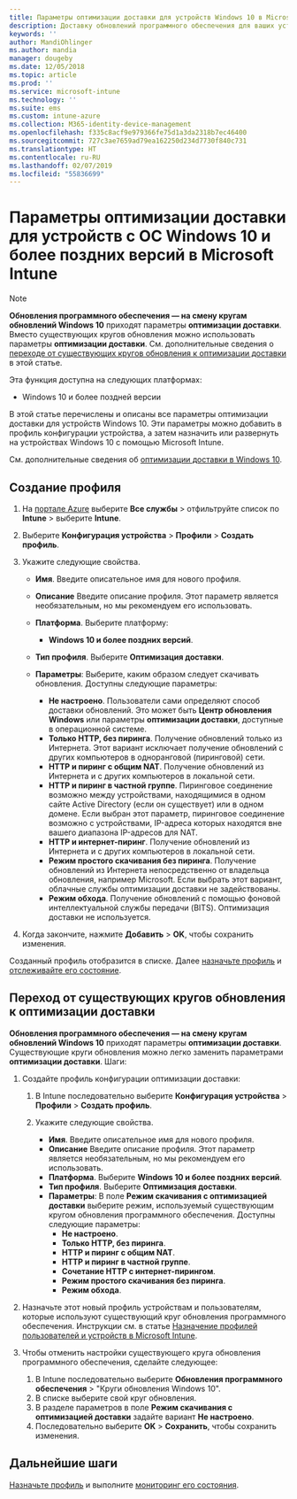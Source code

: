 ```yaml
---
title: Параметры оптимизации доставки для устройств Windows 10 в Microsoft Intune — Azure | Документация Майкрософт
description: Доставку обновлений программного обеспечения для ваших устройств можно настроить с помощью облачных служб оптимизации доставки, доступных для устройств Windows 10 и более поздних версий. Узнайте, как в Intune создать профиль конфигурации устройства, чтобы устанавливать обновления из Интернета, и как заменить существующие круги обновления профилем оптимизации доставки.
keywords: ''
author: MandiOhlinger
ms.author: mandia
manager: dougeby
ms.date: 12/05/2018
ms.topic: article
ms.prod: ''
ms.service: microsoft-intune
ms.technology: ''
ms.suite: ems
ms.custom: intune-azure
ms.collection: M365-identity-device-management
ms.openlocfilehash: f335c8acf9e979366fe75d1a3da2318b7ec46400
ms.sourcegitcommit: 727c3ae7659ad79ea162250d234d7730f840c731
ms.translationtype: HT
ms.contentlocale: ru-RU
ms.lasthandoff: 02/07/2019
ms.locfileid: "55836699"
---
```

# <a name="windows-10-and-newer-delivery-optimization-settings-in-microsoft-intune"></a>Параметры оптимизации доставки для устройств с ОС Windows 10 и более поздних версий в Microsoft Intune

> [!NOTE]
> **Обновления программного обеспечения — на смену кругам обновлений Windows 10** приходят параметры **оптимизации доставки**. Вместо существующих кругов обновления можно использовать параметры **оптимизации доставки**. См. дополнительные сведения о [переходе от существующих кругов обновления к оптимизации доставки](#move-existing-update-rings-to-delivery-optimization) в этой статье. 


Эта функция доступна на следующих платформах:

- Windows 10 и более поздней версии

В этой статье перечислены и описаны все параметры оптимизации доставки для устройств Windows 10. Эти параметры можно добавить в профиль конфигурации устройства, а затем назначить или развернуть на устройствах Windows 10 с помощью Microsoft Intune.

См. дополнительные сведения об [оптимизации доставки в Windows 10](https://docs.microsoft.com/windows/deployment/update/waas-delivery-optimization).

## <a name="create-the-profile"></a>Создание профиля

1. На [портале Azure](https://portal.azure.com) выберите **Все службы** > отфильтруйте список по **Intune** > выберите **Intune**.

2. Выберите **Конфигурация устройства** > **Профили** > **Создать профиль**.

3. Укажите следующие свойства.

    - **Имя**. Введите описательное имя для нового профиля.
    - **Описание** Введите описание профиля. Этот параметр является необязательным, но мы рекомендуем его использовать.
    - **Платформа**. Выберите платформу:  

        - **Windows 10 и более поздних версий**.

    - **Тип профиля**. Выберите **Оптимизация доставки**.
    - **Параметры**: Выберите, каким образом следует скачивать обновления. Доступны следующие параметры: 

        - **Не настроено**. Пользователи сами определяют способ доставки обновлений. Это может быть **Центр обновления Windows** или параметры **оптимизации доставки**, доступные в операционной системе.
        - **Только HTTP, без пиринга**. Получение обновлений только из Интернета. Этот вариант исключает получение обновлений с других компьютеров в одноранговой (пиринговой) сети.
        - **HTTP и пиринг с общим NAT**. Получение обновлений из Интернета и с других компьютеров в локальной сети. 
        - **HTTP и пиринг в частной группе**. Пиринговое соединение возможно между устройствами, находящимися в одном сайте Active Directory (если он существует) или в одном домене. Если выбран этот параметр, пиринговое соединение возможно с устройствами, IP-адреса которых находятся вне вашего диапазона IP-адресов для NAT.
        - **HTTP и интернет-пиринг**. Получение обновлений из Интернета и с других компьютеров в локальной сети.
        - **Режим простого скачивания без пиринга**. Получение обновлений из Интернета непосредственно от владельца обновления, например Microsoft. Если выбрать этот вариант, облачные службы оптимизации доставки не задействованы.
        - **Режим обхода**. Получение обновлений с помощью фоновой интеллектуальной службы передачи (BITS). Оптимизация доставки не используется.

4. Когда закончите, нажмите **Добавить** > **OK**, чтобы сохранить изменения.

Созданный профиль отобразится в списке. Далее [назначьте профиль](device-profile-assign.md) и [отслеживайте его состояние](device-profile-monitor.md).

## <a name="move-existing-update-rings-to-delivery-optimization"></a>Переход от существующих кругов обновления к оптимизации доставки

**Обновления программного обеспечения — на смену кругам обновлений Windows 10** приходят параметры **оптимизации доставки**. Существующие круги обновления можно легко заменить параметрами **оптимизации доставки**. Шаги:

1. Создайте профиль конфигурации оптимизации доставки:

    1. В Intune последовательно выберите **Конфигурация устройства** > **Профили** > **Создать профиль**.
    2. Укажите следующие свойства.

        - **Имя**. Введите описательное имя для нового профиля.
        - **Описание** Введите описание профиля. Этот параметр является необязательным, но мы рекомендуем его использовать.
        - **Платформа**. Выберите **Windows 10 и более поздних версий**.
        - **Тип профиля**. Выберите **Оптимизация доставки**.
        - **Параметры**: В поле **Режим скачивания с оптимизацией доставки** выберите режим, используемый существующим кругом обновления программного обеспечения. Доступны следующие параметры:
            - **Не настроено**.
            - **Только HTTP, без пиринга**.
            - **HTTP и пиринг с общим NAT**.
            - **HTTP и пиринг в частной группе**.
            - **Сочетание HTTP с интернет-пирингом**.
            - **Режим простого скачивания без пиринга**.
            - **Режим обхода**.

2. Назначьте этот новый профиль устройствам и пользователям, которые используют существующий круг обновления программного обеспечения. Инструкции см. в статье [Назначение профилей пользователей и устройств в Microsoft Intune](device-profile-assign.md).

3. Чтобы отменить настройки существующего круга обновления программного обеспечения, сделайте следующее:
    1. В Intune последовательно выберите **Обновления программного обеспечения** > "Круги обновления Windows 10".
    2. В списке выберите свой круг обновления.
    3. В разделе параметров в поле **Режим скачивания с оптимизацией доставки** задайте вариант **Не настроено**.
    4. Последовательно выберите **OK** > **Сохранить**, чтобы сохранить изменения.

## <a name="next-steps"></a>Дальнейшие шаги

[Назначьте профиль](device-profile-assign.md) и выполните [мониторинг его состояния](device-profile-monitor.md).
